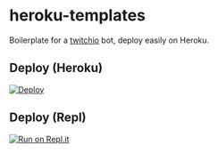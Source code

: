 # heroku-templates
 
Boilerplate for a [twitchio](https://twitchio.readthedocs.io/en/latest/twitchio.html) bot, deploy easily on Heroku.

## Deploy (Heroku)
[![Deploy](https://www.herokucdn.com/deploy/button.svg)](https://heroku.com/deploy "Deploy to Heroku")

## Deploy (Repl)
[![Run on Repl.it](https://repl.it/badge/github/luissilva1044894/heroku-template)](https://repl.it/github/luissilva1044894/heroku-template)
